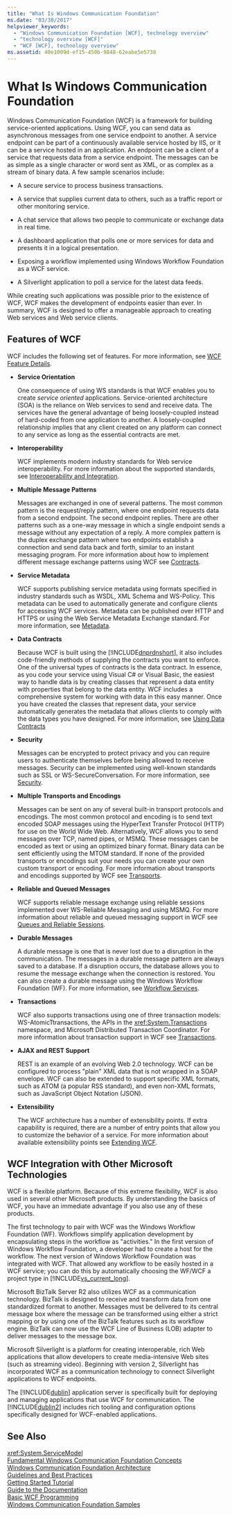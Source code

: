 ```yaml
---
title: "What Is Windows Communication Foundation"
ms.date: "03/30/2017"
helpviewer_keywords: 
  - "Windows Communication Foundation [WCF], technology overview"
  - "technology overview [WCF]"
  - "WCF [WCF], technology overview"
ms.assetid: 40e1009d-ef15-450b-9848-62eabe5e5738
---
```

# What Is Windows Communication Foundation
Windows Communication Foundation (WCF) is a framework for building service-oriented applications. Using WCF, you can send data as asynchronous messages from one service endpoint to another. A service endpoint can be part of a continuously available service hosted by IIS, or it can be a service hosted in an application. An endpoint can be a client of a service that requests data from a service endpoint. The messages can be as simple as a single character or word sent as XML, or as complex as a stream of binary data. A few sample scenarios include:  
  
- A secure service to process business transactions.  
  
- A service that supplies current data to others, such as a traffic report or other monitoring service.  
  
- A chat service that allows two people to communicate or exchange data in real time.  
  
- A dashboard application that polls one or more services for data and presents it in a logical presentation.  
  
- Exposing a workflow implemented using Windows Workflow Foundation as a WCF service.  
  
- A Silverlight application to poll a service for the latest data feeds.  
  
 While creating such applications was possible prior to the existence of WCF, WCF makes the development of endpoints easier than ever. In summary, WCF is designed to offer a manageable approach to creating Web services and Web service clients.  
  
## Features of WCF  
 WCF includes the following set of features. For more information, see [WCF Feature Details](../../../docs/framework/wcf/feature-details/index.md).  
  
- **Service Orientation**  
  
   One consequence of using WS standards is that WCF enables you to create *service oriented* applications. Service-oriented architecture (SOA) is the reliance on Web services to send and receive data. The services have the general advantage of being loosely-coupled instead of hard-coded from one application to another. A loosely-coupled relationship implies that any client created on any platform can connect to any service as long as the essential contracts are met.  
  
- **Interoperability**  
  
   WCF implements modern industry standards for Web service interoperability. For more information about the supported standards, see [Interoperability and Integration](../../../docs/framework/wcf/feature-details/interoperability-and-integration.md).  
  
- **Multiple Message Patterns**  
  
   Messages are exchanged in one of several patterns. The most common pattern is the request/reply pattern, where one endpoint requests data from a second endpoint. The second endpoint replies. There are other patterns such as a one-way message in which a single endpoint sends a message without any expectation of a reply. A more complex pattern is the duplex exchange pattern where two endpoints establish a connection and send data back and forth, similar to an instant messaging program. For more information about how to implement different message exchange patterns using WCF see [Contracts](../../../docs/framework/wcf/feature-details/contracts.md).  
  
- **Service Metadata**  
  
   WCF supports publishing service metadata using formats specified in industry standards such as WSDL, XML Schema and WS-Policy. This metadata can be used to automatically generate and configure clients for accessing WCF services. Metadata can be published over HTTP and HTTPS or using the Web Service Metadata Exchange standard. For more information, see [Metadata](../../../docs/framework/wcf/feature-details/metadata.md).  
  
- **Data Contracts**  
  
   Because WCF is built using the [!INCLUDE[dnprdnshort](../../../includes/dnprdnshort-md.md)], it also includes code-friendly methods of supplying the contracts you want to enforce. One of the universal types of contracts is the data contract. In essence, as you code your service using Visual C# or Visual Basic, the easiest way to handle data is by creating classes that represent a data entity with properties that belong to the data entity. WCF includes a comprehensive system for working with data in this easy manner. Once you have created the classes that represent data, your service automatically generates the metadata that allows clients to comply with the data types you have designed. For more information, see [Using Data Contracts](../../../docs/framework/wcf/feature-details/using-data-contracts.md)  
  
- **Security**  
  
   Messages can be encrypted to protect privacy and you can require users to authenticate themselves before being allowed to receive messages. Security can be implemented using well-known standards such as SSL or WS-SecureConversation. For more information, see [Security](../../../docs/framework/wcf/feature-details/security.md).  
  
- **Multiple Transports and Encodings**  
  
   Messages can be sent on any of several built-in transport protocols and encodings. The most common protocol and encoding is to send text encoded SOAP messages using the HyperText Transfer Protocol (HTTP) for use on the World Wide Web. Alternatively, WCF allows you to send messages over TCP, named pipes, or MSMQ. These messages can be encoded as text or using an optimized binary format.  Binary data can be sent efficiently using the MTOM standard. If none of the provided transports or encodings suit your needs you can create your own custom transport or encoding. For more information about transports and encodings supported by WCF see [Transports](../../../docs/framework/wcf/feature-details/transports.md).  
  
- **Reliable and Queued Messages**  
  
   WCF supports reliable message exchange using reliable sessions implemented over WS-Reliable Messaging and using MSMQ. For more information about reliable and queued messaging support in WCF see [Queues and Reliable Sessions](../../../docs/framework/wcf/feature-details/queues-and-reliable-sessions.md).  
  
- **Durable Messages**  
  
   A durable message is one that is never lost due to a disruption in the communication. The messages in a durable message pattern are always saved to a database. If a disruption occurs, the database allows you to resume the message exchange when the connection is restored. You can also create a durable message using the Windows Workflow Foundation (WF). For more information, see [Workflow Services](../../../docs/framework/wcf/feature-details/workflow-services.md).  
  
- **Transactions**  
  
   WCF also supports transactions using one of three transaction models: WS-AtomicTtransactions, the APIs in the <xref:System.Transactions> namespace, and Microsoft Distributed Transaction Coordinator. For more information about transaction support in WCF see [Transactions](../../../docs/framework/wcf/feature-details/transactions-in-wcf.md).  
  
- **AJAX and REST Support**  
  
   REST is an example of an evolving Web 2.0 technology. WCF can be configured to process "plain" XML data that is not wrapped in a SOAP envelope. WCF can also be extended to support specific XML formats, such as ATOM (a popular RSS standard), and even non-XML formats, such as JavaScript Object Notation (JSON).  
  
- **Extensibility**  
  
   The WCF architecture has a number of extensibility points. If extra capability is required, there are a number of entry points that allow you to customize the behavior of a service. For more information about available extensibility points see [Extending WCF](../../../docs/framework/wcf/extending/index.md).  
  
## WCF Integration with Other Microsoft Technologies  
 WCF is a flexible platform. Because of this extreme flexibility, WCF is also used in several other Microsoft products. By understanding the basics of WCF, you have an immediate advantage if you also use any of these products.  
  
 The first technology to pair with WCF was the Windows Workflow Foundation (WF). Workflows simplify application development by encapsulating steps in the workflow as "activities." In the first version of Windows Workflow Foundation, a developer had to create a host for the workflow. The next version of Windows Workflow Foundation was integrated with WCF. That allowed any workflow to be easily hosted in a WCF service; you can do this by automatically choosing the WF/WCF a project type in [!INCLUDE[vs_current_long](../../../includes/vs-current-long-md.md)].  
  
 Microsoft BizTalk Server R2 also utilizes WCF as a communication technology. BizTalk is designed to receive and transform data from one standardized format to another. Messages must be delivered to its central message box where the message can be transformed using either a strict mapping or by using one of the BizTalk features such as its workflow engine. BizTalk can now use the WCF Line of Business (LOB) adapter to deliver messages to the message box.  
  
 Microsoft Silverlight is a platform for creating interoperable, rich Web applications that allow developers to create media-intensive Web sites (such as streaming video). Beginning with version 2, Silverlight has incorporated WCF as a communication technology to connect Silverlight applications to WCF endpoints.  
  
 The [!INCLUDE[dublin](../../../includes/dublin-md.md)] application server is specifically built for deploying and managing applications that use WCF for communication. The [!INCLUDE[dublin2](../../../includes/dublin2-md.md)] includes rich tooling and configuration options specifically designed for WCF-enabled applications.  
  
## See Also  
 <xref:System.ServiceModel>  
 [Fundamental Windows Communication Foundation Concepts](../../../docs/framework/wcf/fundamental-concepts.md)  
 [Windows Communication Foundation Architecture](../../../docs/framework/wcf/architecture.md)  
 [Guidelines and Best Practices](../../../docs/framework/wcf/guidelines-and-best-practices.md)  
 [Getting Started Tutorial](../../../docs/framework/wcf/getting-started-tutorial.md)  
 [Guide to the Documentation](../../../docs/framework/wcf/guide-to-the-documentation.md)  
 [Basic WCF Programming](../../../docs/framework/wcf/basic-wcf-programming.md)  
 [Windows Communication Foundation Samples](http://msdn.microsoft.com/library/8ec9d192-5d81-4f64-bfd3-90c5e5858c91)
